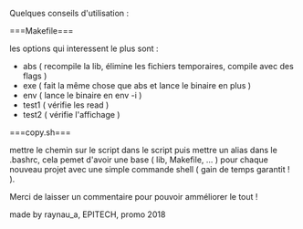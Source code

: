 Quelques conseils d'utilisation :

===Makefile===

les options qui interessent le plus sont :
  - abs ( recompile la lib, élimine les fichiers temporaires, compile
          avec des flags )
  - exe ( fait la même chose que abs et lance le binaire en plus )
  - env ( lance le binaire en env -i )
  - test1 ( vérifie les read )
  - test2 ( vérifie l'affichage )

===copy.sh===

mettre le chemin sur le script dans le script puis mettre un alias dans
le .bashrc, cela pemet d'avoir une base ( lib, Makefile, ... ) pour
chaque nouveau projet avec une simple commande shell ( gain de temps
garantit ! ).




Merci de laisser un commentaire pour pouvoir amméliorer le tout !


made by raynau_a, EPITECH, promo 2018
